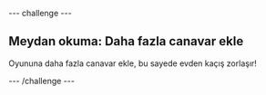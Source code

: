 \--- challenge \---

## Meydan okuma: Daha fazla canavar ekle

Oyununa daha fazla canavar ekle, bu sayede evden kaçış zorlaşır!

\--- /challenge \---